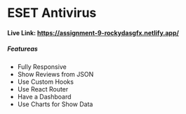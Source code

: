 # ESET Antivirus

#### Live Link: https://assignment-9-rockydasgfx.netlify.app/

##### Featureas 
- Fully Responsive
- Show Reviews from JSON
- Use Custom Hooks
- Use React Router
- Have a Dashboard 
- Use Charts for Show Data


